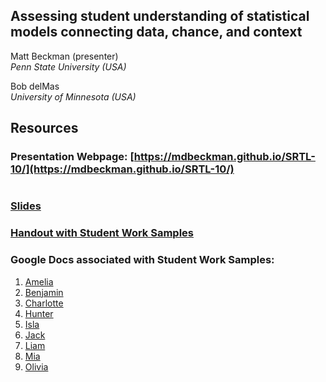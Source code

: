 ## Assessing student understanding of statistical models connecting data, chance, and context

Matt Beckman (presenter)  
*Penn State University (USA)*
 
Bob delMas  
*University of Minnesota (USA)*

<break>

## Resources


### Presentation Webpage: [https://mdbeckman.github.io/SRTL-10/](https://mdbeckman.github.io/SRTL-10/)

<a rel='nofollow' href='http://www.qrcode-generator.de' border='0' style='cursor:default'></a><img src='https://chart.googleapis.com/chart?cht=qr&chl=https%3A%2F%2Fmdbeckman.github.io%2FSRTL-10%2F&chs=180x180&choe=UTF-8&chld=L|2' alt=''>

### [Slides](BeckmanSlidesSRTL10.html)

### [Handout with Student Work Samples](Handout.pdf)

### Google Docs associated with Student Work Samples:

1. [Amelia](https://docs.google.com/document/d/1H-b_YiKETfPPqCRAWdWHFzBdoIGETg5sCb1xWlb-MnY/edit?usp=sharing)  
2. [Benjamin](https://docs.google.com/document/d/1vJhPoB5KozHdTgkqBUWKkh_ocSzIOnePuqDnRpO5b1A/edit?usp=sharing)  
3. [Charlotte](https://docs.google.com/document/d/1u1FOO4iUFx0cWltxV5Qck3aAwElinnIBFLiWInM207A/edit?usp=sharing)  
4. [Hunter](https://docs.google.com/document/d/1BZPTSbiGtD6U_VtT-ewi3pVHTrhAbpZF6nKzn4P1cpo/edit?usp=sharing)  
5. [Isla](https://docs.google.com/document/d/17R0KooqKJMCP3TS5n38QcKyMCIhgsvu28GCwL0s0zaQ/edit?usp=sharing)  
6. [Jack](https://docs.google.com/document/d/1BIHMcfAeRquv9ab1cZ1b6gp7K-vnu_Fk2DLTgLXrM-E/edit?usp=sharing)  
7. [Liam](https://docs.google.com/document/d/1OFz9Zh3gb-TrjqRGKQ78Yew6mj58e-_fZQChOt5cj08/edit?usp=sharing)  
8. [Mia](https://docs.google.com/document/d/1uFTTHB3v-Gf3urOi9ULQzpHBph9AI3x0g5MOr_8BncQ/edit?usp=sharing)  
9. [Olivia](https://docs.google.com/document/d/1s2ySyO-lAvPd-m4ulEoggGaBV-WMVhdp_g0yKwne4W0/edit?usp=sharing)  

